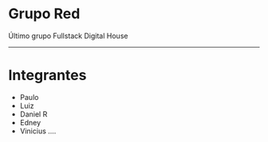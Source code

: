 # Grupo Red

Último grupo Fullstack Digital House

---

# Integrantes

  - Paulo
  - Luiz
  - Daniel R
  - Edney
  - Vinicius
  ....
